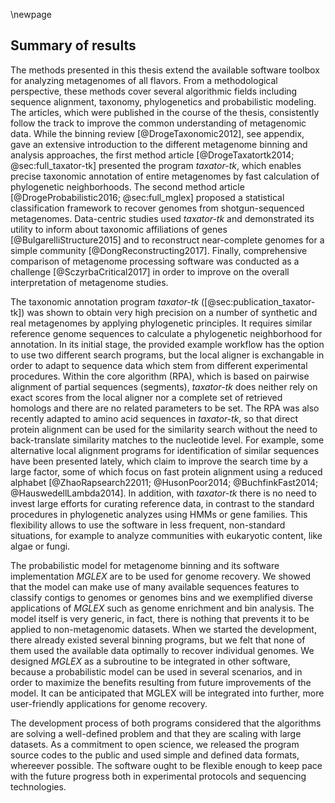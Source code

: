\newpage

## Summary of results

The methods presented in this thesis extend the available software toolbox for analyzing metagenomes of all flavors. From a methodological perspective, these methods cover several algorithmic fields including sequence alignment, taxonomy, phylogenetics and probabilistic modeling. The articles, which were published in the course of the thesis, consistently follow the track to improve the common understanding of metagenomic data. While the binning review [@DrogeTaxonomic2012], see appendix, gave an extensive introduction to the different metagenome binning and analysis approaches, the first method article [@DrogeTaxatortk2014; @sec:full_taxator-tk] presented the program *taxator-tk*, which enables precise taxonomic annotation of entire metagenomes by fast calculation of phylogenetic neighborhoods. The second method article [@DrogeProbabilistic2016; @sec:full_mglex] proposed a statistical classification framework to recover genomes from shotgun-sequenced metagenomes. Data-centric studies used *taxator-tk* and demonstrated its utility to inform about taxonomic affiliations of genes [@BulgarelliStructure2015] and to reconstruct near-complete genomes for a simple community [@DongReconstructing2017]. Finally, comprehensive comparison of metagenome processing software was conducted as a challenge [@SczyrbaCritical2017] in order to improve on the overall interpretation of metagenome studies.

The taxonomic annotation program *taxator-tk* ([@sec:publication_taxator-tk]) was shown to obtain very high precision on a number of synthetic and real metagenomes by applying phylogenetic principles. It requires similar reference genome sequences to calculate a phylogenetic neighborhood for annotation. In its initial stage, the provided example workflow has the option to use two different search programs, but the local aligner is exchangable in order to adapt to sequence data which stem from different experimental procedures. Within the core algorithm (RPA), which is based on pairwise alignment of partial sequences (segments), *taxator-tk* does neither rely on exact scores from the local aligner nor a complete set of retrieved homologs and there are no related parameters to be set. The RPA was also recently adapted to amino acid sequences in *taxator-tk*, so that direct protein alignment can be used for the similarity search without the need to back-translate similarity matches to the nucleotide level. For example, some alternative local alignment programs for identification of similar sequences have been presented lately, which claim to improve the search time by a large factor, some of which focus on fast protein alignment using a reduced alphabet [@ZhaoRapsearch22011; @HusonPoor2014; @BuchfinkFast2014; @HauswedellLambda2014]. In addition, with *taxator-tk* there is no need to invest large efforts for curating reference data, in contrast to the standard procedures in phylogenetic analyzes using HMMs or gene families. This flexibility allows to use the software in less frequent, non-standard situations, for example to analyze communities with eukaryotic content, like algae or fungi.

The probabilistic model for metagenome binning and its software implementation *MGLEX* are to be used for genome recovery. We showed that the model can make use of many available sequences features to classify contigs to genomes or genomes bins and we exemplified diverse applications of *MGLEX* such as genome enrichment and bin analysis. The model itself is very generic, in fact, there is nothing that prevents it to be applied to non-metagenomic datasets. When we started the development, there already existed several binning programs, but we felt that none of them used the available data optimally to recover individual genomes. We designed *MGLEX* as a subroutine to be integrated in other software, because a probabilistic model can be used in several scenarios, and in order to maximize the benefits resulting from future improvements of the model. It can be anticipated that MGLEX will be integrated into further, more user-friendly applications for genome recovery.

The development process of both programs considered that the algorithms are solving a well-defined problem and that they are scaling with large datasets. As a commitment to open science, we released the program source codes to the public and used simple and defined data formats, whereever possible. The software ought to be flexible enough to keep pace with the future progress both in experimental protocols and sequencing technologies.
